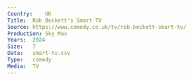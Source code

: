 ```yaml
---
Country:	UK
Title:	Rob Beckett's Smart TV
Source:	https://www.comedy.co.uk/tv/rob-beckett-smart-tv/
Production:	Sky Max
Years:	2024
Size:	7
Data:	smart-tv.csv
Type:	comedy
Media:	TV
---
```

